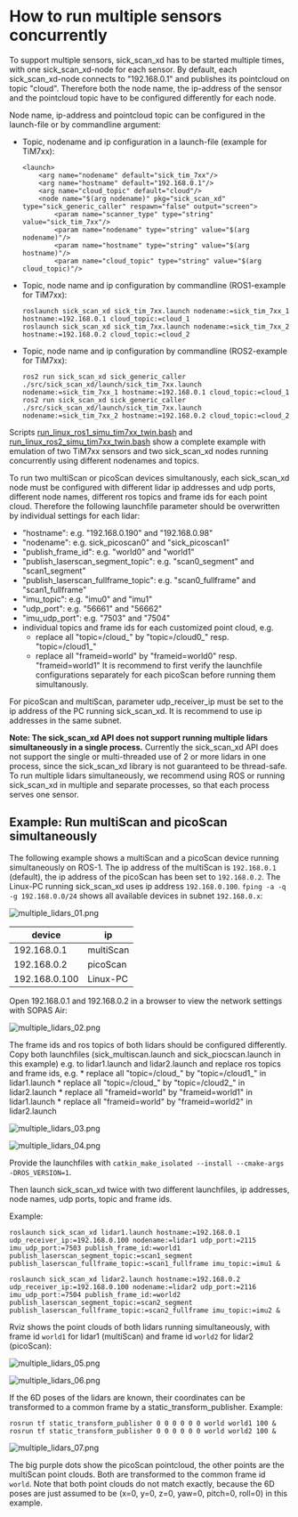 # How to run multiple sensors concurrently

To support multiple sensors, sick_scan_xd has to be started multiple times, with one sick_scan_xd-node for each sensor. By default, each sick_scan_xd-node connects to "192.168.0.1" and publishes its pointcloud on topic "cloud". Therefore both the node name, the ip-address of the sensor and the pointcloud topic have to be configured differently for each node. 

Node name, ip-address and pointcloud topic can be configured in the launch-file or by commandline argument:

* Topic, nodename and ip configuration in a launch-file (example for TiM7xx):
    ```
    <launch>
        <arg name="nodename" default="sick_tim_7xx"/>
        <arg name="hostname" default="192.168.0.1"/>
        <arg name="cloud_topic" default="cloud"/>
        <node name="$(arg nodename)" pkg="sick_scan_xd" type="sick_generic_caller" respawn="false" output="screen">
            <param name="scanner_type" type="string" value="sick_tim_7xx"/>
            <param name="nodename" type="string" value="$(arg nodename)"/>
            <param name="hostname" type="string" value="$(arg hostname)"/>
            <param name="cloud_topic" type="string" value="$(arg cloud_topic)"/>
    ```

* Topic, node name and ip configuration by commandline (ROS1-example for TiM7xx):
    ```
    roslaunch sick_scan_xd sick_tim_7xx.launch nodename:=sick_tim_7xx_1 hostname:=192.168.0.1 cloud_topic:=cloud_1
    roslaunch sick_scan_xd sick_tim_7xx.launch nodename:=sick_tim_7xx_2 hostname:=192.168.0.2 cloud_topic:=cloud_2
    ```

* Topic, node name and ip configuration by commandline (ROS2-example for TiM7xx):
    ```
    ros2 run sick_scan_xd sick_generic_caller ./src/sick_scan_xd/launch/sick_tim_7xx.launch nodename:=sick_tim_7xx_1 hostname:=192.168.0.1 cloud_topic:=cloud_1
    ros2 run sick_scan_xd sick_generic_caller ./src/sick_scan_xd/launch/sick_tim_7xx.launch nodename:=sick_tim_7xx_2 hostname:=192.168.0.2 cloud_topic:=cloud_2
    ```

Scripts [run_linux_ros1_simu_tim7xx_twin.bash](../test/scripts/run_linux_ros1_simu_tim7xx_twin.bash) and [run_linux_ros2_simu_tim7xx_twin.bash](../test/scripts/run_linux_ros2_simu_tim7xx_twin.bash) show a complete example with emulation of two TiM7xx sensors and two sick_scan_xd nodes running concurrently using different nodenames and topics.

To run two multiScan or picoScan devices simultanously, each sick_scan_xd node must be configured with different lidar ip addresses and udp ports, different node names, different ros topics and frame ids for each point cloud. Therefore the following launchfile parameter should be overwritten by individual settings for each lidar:
* "hostname": e.g. "192.168.0.190" and "192.168.0.98"
* "nodename": e.g. sick_picoscan0" and "sick_picoscan1"
* "publish_frame_id": e.g. "world0" and "world1"
* "publish_laserscan_segment_topic": e.g. "scan0_segment" and "scan1_segment"
* "publish_laserscan_fullframe_topic": e.g. "scan0_fullframe" and "scan1_fullframe"
* "imu_topic": e.g. "imu0" and "imu1"
* "udp_port": e.g. "56661" and "56662"
* "imu_udp_port": e.g. "7503" and "7504"
* individual topics and frame ids for each customized point cloud, e.g.
    * replace all "topic=/cloud_" by "topic=/cloud0_" resp. "topic=/cloud1_"
    * replace all "frameid=world" by "frameid=world0" resp. "frameid=world1"
It is recommend to first verify the launchfile configurations separately for each picoScan before running them simultanously.

For picoScan and multiScan, parameter udp_receiver_ip must be set to the ip address of the PC running sick_scan_xd. It is recommend to use ip addresses in the same subnet.

**Note: The sick_scan_xd API does not support running multiple lidars simultaneously in a single process.** Currently the sick_scan_xd API does not support the single or multi-threaded use of 2 or more lidars in one process, since the sick_scan_xd library is not guaranteed to be thread-safe. To run multiple lidars simultaneously, we recommend using ROS or running sick_scan_xd in multiple and separate processes, so that each process serves one sensor.

## Example: Run multiScan and picoScan simultaneously

The following example shows a multiScan and a picoScan device running simultaneously on ROS-1. The ip address of the multiScan is `192.168.0.1` (default), the ip address of the picoScan has been set to `192.168.0.2`. The Linux-PC running sick_scan_xd uses ip address `192.168.0.100`. `fping -a -q -g 192.168.0.0/24` shows all available devices in subnet `192.168.0.x`:

![multiple_lidars_01.png](screenshots/multiple_lidars_01.png)

| device | ip |
|--------|----|
| 192.168.0.1 | multiScan |
| 192.168.0.2 | picoScan |
| 192.168.0.100 | Linux-PC |

Open 192.168.0.1 and 192.168.0.2 in a browser to view the network settings with SOPAS Air:

![multiple_lidars_02.png](screenshots/multiple_lidars_02.png)

The frame ids and ros topics of both lidars should be configured differently. Copy both launchfiles (sick_multiscan.launch and sick_piocscan.launch in this example) e.g. to lidar1.launch and lidar2.launch and replace ros topics and frame ids, e.g.
    * replace all "topic=/cloud_" by "topic=/cloud1_" in lidar1.launch
    * replace all "topic=/cloud_" by "topic=/cloud2_" in lidar2.launch
    * replace all "frameid=world" by "frameid=world1" in lidar1.launch
    * replace all "frameid=world" by "frameid=world2" in lidar2.launch

![multiple_lidars_03.png](screenshots/multiple_lidars_03.png)

![multiple_lidars_04.png](screenshots/multiple_lidars_04.png)

Provide the launchfiles with `catkin_make_isolated --install --cmake-args -DROS_VERSION=1`.

Then launch sick_scan_xd twice with two different launchfiles, ip addresses, node names, udp ports, topic and frame ids.

Example:

`
roslaunch sick_scan_xd lidar1.launch hostname:=192.168.0.1 udp_receiver_ip:=192.168.0.100 nodename:=lidar1 udp_port:=2115 imu_udp_port:=7503 publish_frame_id:=world1 publish_laserscan_segment_topic:=scan1_segment publish_laserscan_fullframe_topic:=scan1_fullframe imu_topic:=imu1 &
`

`
roslaunch sick_scan_xd lidar2.launch hostname:=192.168.0.2 udp_receiver_ip:=192.168.0.100 nodename:=lidar2 udp_port:=2116 imu_udp_port:=7504 publish_frame_id:=world2 publish_laserscan_segment_topic:=scan2_segment publish_laserscan_fullframe_topic:=scan2_fullframe imu_topic:=imu2 &
`

Rviz shows the point clouds of both lidars running simultaneously, with frame id `world1` for lidar1 (multiScan) and frame id `world2` for lidar2 (picoScan):

![multiple_lidars_05.png](screenshots/multiple_lidars_05.png)

![multiple_lidars_06.png](screenshots/multiple_lidars_06.png)

If the 6D poses of the lidars are known, their coordinates can be transformed to a common frame by a static_transform_publisher. Example:

```
rosrun tf static_transform_publisher 0 0 0 0 0 0 world world1 100 &
rosrun tf static_transform_publisher 0 0 0 0 0 0 world world2 100 &
```

![multiple_lidars_07.png](screenshots/multiple_lidars_07.png)

The big purple dots show the picoScan pointcloud, the other points are the multiScan point clouds. Both are transformed to the common frame id `world`. Note that both point clouds do not match exactly, because the 6D poses are just assumed to be (x=0, y=0, z=0, yaw=0, pitch=0, roll=0) in this example.